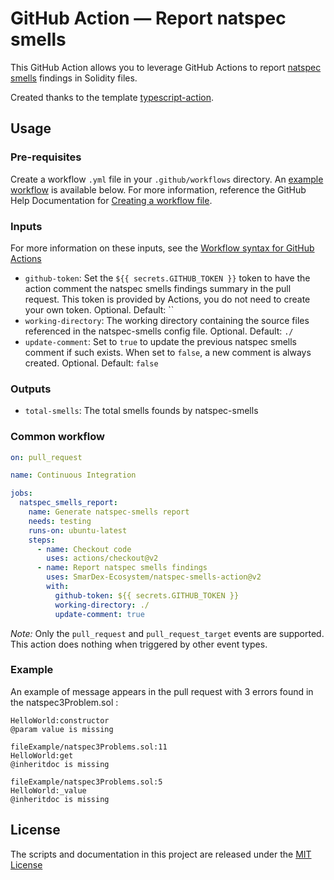# GitHub Action — Report natspec smells

This GitHub Action allows you to leverage GitHub Actions to report
[natspec smells](https://github.com/defi-wonderland/natspec-smells) findings in
Solidity files.

Created thanks to the template
[typescript-action](https://github.com/actions/typescript-action).

## Usage

### Pre-requisites

Create a workflow `.yml` file in your `.github/workflows` directory. An
[example workflow](#common-workflow) is available below. For more information,
reference the GitHub Help Documentation for
[Creating a workflow file](https://help.github.com/en/articles/configuring-a-workflow#creating-a-workflow-file).

### Inputs

For more information on these inputs, see the
[Workflow syntax for GitHub Actions](https://docs.github.com/actions/reference/workflow-syntax-for-github-actions#jobsjob_idstepswith)

- `github-token`: Set the `${{ secrets.GITHUB_TOKEN }}` token to have the action
  comment the natspec smells findings summary in the pull request. This token is
  provided by Actions, you do not need to create your own token. Optional.
  Default: ``
- `working-directory`: The working directory containing the source files
  referenced in the natspec-smells config file. Optional. Default: `./`
- `update-comment`: Set to `true` to update the previous natspec smells comment
  if such exists. When set to `false`, a new comment is always created.
  Optional. Default: `false`

### Outputs

- `total-smells`: The total smells founds by natspec-smells

### Common workflow

```yaml
on: pull_request

name: Continuous Integration

jobs:
  natspec_smells_report:
    name: Generate natspec-smells report
    needs: testing
    runs-on: ubuntu-latest
    steps:
      - name: Checkout code
        uses: actions/checkout@v2
      - name: Report natspec smells findings
        uses: SmarDex-Ecosystem/natspec-smells-action@v2
        with:
          github-token: ${{ secrets.GITHUB_TOKEN }}
          working-directory: ./
          update-comment: true
```

_Note:_ Only the `pull_request` and `pull_request_target` events are supported.
This action does nothing when triggered by other event types.

### Example

An example of message appears in the pull request with 3 errors found in the
natspec3Problem.sol :

```text
HelloWorld:constructor
@param value is missing

fileExample/natspec3Problems.sol:11
HelloWorld:get
@inheritdoc is missing

fileExample/natspec3Problems.sol:5
HelloWorld:_value
@inheritdoc is missing

```

## License

The scripts and documentation in this project are released under the
[MIT License](LICENSE.md)
